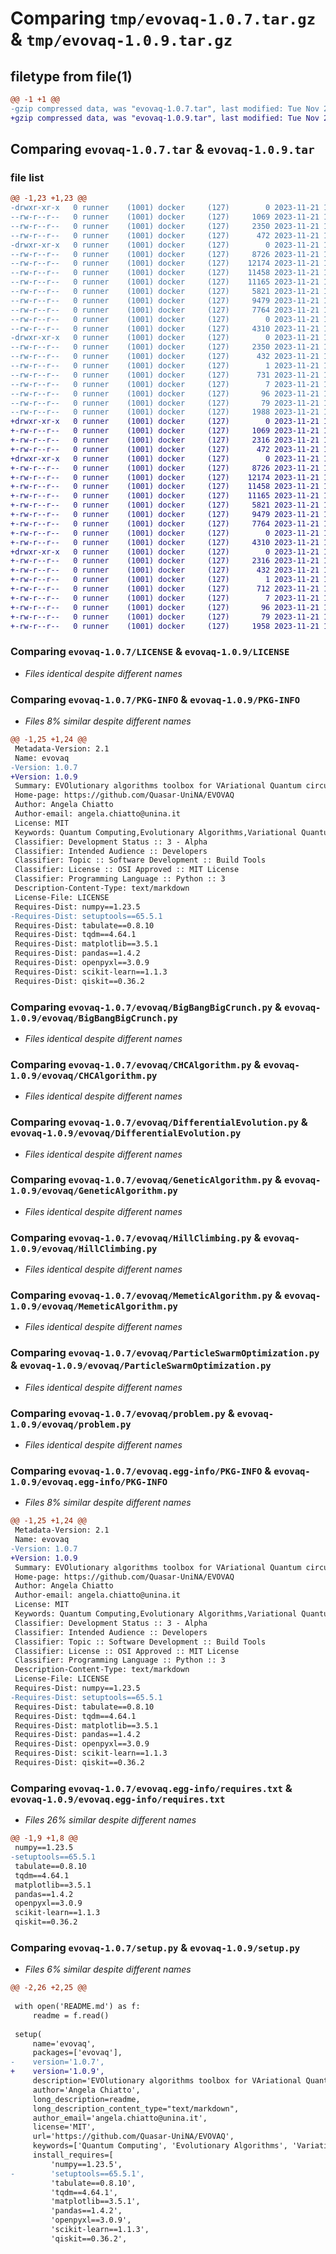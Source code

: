 # Comparing `tmp/evovaq-1.0.7.tar.gz` & `tmp/evovaq-1.0.9.tar.gz`

## filetype from file(1)

```diff
@@ -1 +1 @@
-gzip compressed data, was "evovaq-1.0.7.tar", last modified: Tue Nov 21 16:34:51 2023, max compression
+gzip compressed data, was "evovaq-1.0.9.tar", last modified: Tue Nov 21 16:57:35 2023, max compression
```

## Comparing `evovaq-1.0.7.tar` & `evovaq-1.0.9.tar`

### file list

```diff
@@ -1,23 +1,23 @@
-drwxr-xr-x   0 runner    (1001) docker     (127)        0 2023-11-21 16:34:51.053215 evovaq-1.0.7/
--rw-r--r--   0 runner    (1001) docker     (127)     1069 2023-11-21 16:34:38.000000 evovaq-1.0.7/LICENSE
--rw-r--r--   0 runner    (1001) docker     (127)     2350 2023-11-21 16:34:51.053215 evovaq-1.0.7/PKG-INFO
--rw-r--r--   0 runner    (1001) docker     (127)      472 2023-11-21 16:34:38.000000 evovaq-1.0.7/README.md
-drwxr-xr-x   0 runner    (1001) docker     (127)        0 2023-11-21 16:34:51.049215 evovaq-1.0.7/evovaq/
--rw-r--r--   0 runner    (1001) docker     (127)     8726 2023-11-21 16:34:38.000000 evovaq-1.0.7/evovaq/BigBangBigCrunch.py
--rw-r--r--   0 runner    (1001) docker     (127)    12174 2023-11-21 16:34:38.000000 evovaq-1.0.7/evovaq/CHCAlgorithm.py
--rw-r--r--   0 runner    (1001) docker     (127)    11458 2023-11-21 16:34:38.000000 evovaq-1.0.7/evovaq/DifferentialEvolution.py
--rw-r--r--   0 runner    (1001) docker     (127)    11165 2023-11-21 16:34:38.000000 evovaq-1.0.7/evovaq/GeneticAlgorithm.py
--rw-r--r--   0 runner    (1001) docker     (127)     5821 2023-11-21 16:34:38.000000 evovaq-1.0.7/evovaq/HillClimbing.py
--rw-r--r--   0 runner    (1001) docker     (127)     9479 2023-11-21 16:34:38.000000 evovaq-1.0.7/evovaq/MemeticAlgorithm.py
--rw-r--r--   0 runner    (1001) docker     (127)     7764 2023-11-21 16:34:38.000000 evovaq-1.0.7/evovaq/ParticleSwarmOptimization.py
--rw-r--r--   0 runner    (1001) docker     (127)        0 2023-11-21 16:34:38.000000 evovaq-1.0.7/evovaq/__init__.py
--rw-r--r--   0 runner    (1001) docker     (127)     4310 2023-11-21 16:34:38.000000 evovaq-1.0.7/evovaq/problem.py
-drwxr-xr-x   0 runner    (1001) docker     (127)        0 2023-11-21 16:34:51.049215 evovaq-1.0.7/evovaq.egg-info/
--rw-r--r--   0 runner    (1001) docker     (127)     2350 2023-11-21 16:34:51.000000 evovaq-1.0.7/evovaq.egg-info/PKG-INFO
--rw-r--r--   0 runner    (1001) docker     (127)      432 2023-11-21 16:34:51.000000 evovaq-1.0.7/evovaq.egg-info/SOURCES.txt
--rw-r--r--   0 runner    (1001) docker     (127)        1 2023-11-21 16:34:51.000000 evovaq-1.0.7/evovaq.egg-info/dependency_links.txt
--rw-r--r--   0 runner    (1001) docker     (127)      731 2023-11-21 16:34:51.000000 evovaq-1.0.7/evovaq.egg-info/requires.txt
--rw-r--r--   0 runner    (1001) docker     (127)        7 2023-11-21 16:34:51.000000 evovaq-1.0.7/evovaq.egg-info/top_level.txt
--rw-r--r--   0 runner    (1001) docker     (127)       96 2023-11-21 16:34:38.000000 evovaq-1.0.7/pyproject.toml
--rw-r--r--   0 runner    (1001) docker     (127)       79 2023-11-21 16:34:51.053215 evovaq-1.0.7/setup.cfg
--rw-r--r--   0 runner    (1001) docker     (127)     1988 2023-11-21 16:34:38.000000 evovaq-1.0.7/setup.py
+drwxr-xr-x   0 runner    (1001) docker     (127)        0 2023-11-21 16:57:35.216295 evovaq-1.0.9/
+-rw-r--r--   0 runner    (1001) docker     (127)     1069 2023-11-21 16:57:22.000000 evovaq-1.0.9/LICENSE
+-rw-r--r--   0 runner    (1001) docker     (127)     2316 2023-11-21 16:57:35.216295 evovaq-1.0.9/PKG-INFO
+-rw-r--r--   0 runner    (1001) docker     (127)      472 2023-11-21 16:57:22.000000 evovaq-1.0.9/README.md
+drwxr-xr-x   0 runner    (1001) docker     (127)        0 2023-11-21 16:57:35.216295 evovaq-1.0.9/evovaq/
+-rw-r--r--   0 runner    (1001) docker     (127)     8726 2023-11-21 16:57:22.000000 evovaq-1.0.9/evovaq/BigBangBigCrunch.py
+-rw-r--r--   0 runner    (1001) docker     (127)    12174 2023-11-21 16:57:22.000000 evovaq-1.0.9/evovaq/CHCAlgorithm.py
+-rw-r--r--   0 runner    (1001) docker     (127)    11458 2023-11-21 16:57:22.000000 evovaq-1.0.9/evovaq/DifferentialEvolution.py
+-rw-r--r--   0 runner    (1001) docker     (127)    11165 2023-11-21 16:57:22.000000 evovaq-1.0.9/evovaq/GeneticAlgorithm.py
+-rw-r--r--   0 runner    (1001) docker     (127)     5821 2023-11-21 16:57:22.000000 evovaq-1.0.9/evovaq/HillClimbing.py
+-rw-r--r--   0 runner    (1001) docker     (127)     9479 2023-11-21 16:57:22.000000 evovaq-1.0.9/evovaq/MemeticAlgorithm.py
+-rw-r--r--   0 runner    (1001) docker     (127)     7764 2023-11-21 16:57:22.000000 evovaq-1.0.9/evovaq/ParticleSwarmOptimization.py
+-rw-r--r--   0 runner    (1001) docker     (127)        0 2023-11-21 16:57:22.000000 evovaq-1.0.9/evovaq/__init__.py
+-rw-r--r--   0 runner    (1001) docker     (127)     4310 2023-11-21 16:57:22.000000 evovaq-1.0.9/evovaq/problem.py
+drwxr-xr-x   0 runner    (1001) docker     (127)        0 2023-11-21 16:57:35.216295 evovaq-1.0.9/evovaq.egg-info/
+-rw-r--r--   0 runner    (1001) docker     (127)     2316 2023-11-21 16:57:35.000000 evovaq-1.0.9/evovaq.egg-info/PKG-INFO
+-rw-r--r--   0 runner    (1001) docker     (127)      432 2023-11-21 16:57:35.000000 evovaq-1.0.9/evovaq.egg-info/SOURCES.txt
+-rw-r--r--   0 runner    (1001) docker     (127)        1 2023-11-21 16:57:35.000000 evovaq-1.0.9/evovaq.egg-info/dependency_links.txt
+-rw-r--r--   0 runner    (1001) docker     (127)      712 2023-11-21 16:57:35.000000 evovaq-1.0.9/evovaq.egg-info/requires.txt
+-rw-r--r--   0 runner    (1001) docker     (127)        7 2023-11-21 16:57:35.000000 evovaq-1.0.9/evovaq.egg-info/top_level.txt
+-rw-r--r--   0 runner    (1001) docker     (127)       96 2023-11-21 16:57:22.000000 evovaq-1.0.9/pyproject.toml
+-rw-r--r--   0 runner    (1001) docker     (127)       79 2023-11-21 16:57:35.216295 evovaq-1.0.9/setup.cfg
+-rw-r--r--   0 runner    (1001) docker     (127)     1958 2023-11-21 16:57:22.000000 evovaq-1.0.9/setup.py
```

### Comparing `evovaq-1.0.7/LICENSE` & `evovaq-1.0.9/LICENSE`

 * *Files identical despite different names*

### Comparing `evovaq-1.0.7/PKG-INFO` & `evovaq-1.0.9/PKG-INFO`

 * *Files 8% similar despite different names*

```diff
@@ -1,25 +1,24 @@
 Metadata-Version: 2.1
 Name: evovaq
-Version: 1.0.7
+Version: 1.0.9
 Summary: EVOlutionary algorithms toolbox for VAriational Quantum circuits
 Home-page: https://github.com/Quasar-UniNA/EVOVAQ
 Author: Angela Chiatto
 Author-email: angela.chiatto@unina.it
 License: MIT
 Keywords: Quantum Computing,Evolutionary Algorithms,Variational Quantum Circuits
 Classifier: Development Status :: 3 - Alpha
 Classifier: Intended Audience :: Developers
 Classifier: Topic :: Software Development :: Build Tools
 Classifier: License :: OSI Approved :: MIT License
 Classifier: Programming Language :: Python :: 3
 Description-Content-Type: text/markdown
 License-File: LICENSE
 Requires-Dist: numpy==1.23.5
-Requires-Dist: setuptools==65.5.1
 Requires-Dist: tabulate==0.8.10
 Requires-Dist: tqdm==4.64.1
 Requires-Dist: matplotlib==3.5.1
 Requires-Dist: pandas==1.4.2
 Requires-Dist: openpyxl==3.0.9
 Requires-Dist: scikit-learn==1.1.3
 Requires-Dist: qiskit==0.36.2
```

### Comparing `evovaq-1.0.7/evovaq/BigBangBigCrunch.py` & `evovaq-1.0.9/evovaq/BigBangBigCrunch.py`

 * *Files identical despite different names*

### Comparing `evovaq-1.0.7/evovaq/CHCAlgorithm.py` & `evovaq-1.0.9/evovaq/CHCAlgorithm.py`

 * *Files identical despite different names*

### Comparing `evovaq-1.0.7/evovaq/DifferentialEvolution.py` & `evovaq-1.0.9/evovaq/DifferentialEvolution.py`

 * *Files identical despite different names*

### Comparing `evovaq-1.0.7/evovaq/GeneticAlgorithm.py` & `evovaq-1.0.9/evovaq/GeneticAlgorithm.py`

 * *Files identical despite different names*

### Comparing `evovaq-1.0.7/evovaq/HillClimbing.py` & `evovaq-1.0.9/evovaq/HillClimbing.py`

 * *Files identical despite different names*

### Comparing `evovaq-1.0.7/evovaq/MemeticAlgorithm.py` & `evovaq-1.0.9/evovaq/MemeticAlgorithm.py`

 * *Files identical despite different names*

### Comparing `evovaq-1.0.7/evovaq/ParticleSwarmOptimization.py` & `evovaq-1.0.9/evovaq/ParticleSwarmOptimization.py`

 * *Files identical despite different names*

### Comparing `evovaq-1.0.7/evovaq/problem.py` & `evovaq-1.0.9/evovaq/problem.py`

 * *Files identical despite different names*

### Comparing `evovaq-1.0.7/evovaq.egg-info/PKG-INFO` & `evovaq-1.0.9/evovaq.egg-info/PKG-INFO`

 * *Files 8% similar despite different names*

```diff
@@ -1,25 +1,24 @@
 Metadata-Version: 2.1
 Name: evovaq
-Version: 1.0.7
+Version: 1.0.9
 Summary: EVOlutionary algorithms toolbox for VAriational Quantum circuits
 Home-page: https://github.com/Quasar-UniNA/EVOVAQ
 Author: Angela Chiatto
 Author-email: angela.chiatto@unina.it
 License: MIT
 Keywords: Quantum Computing,Evolutionary Algorithms,Variational Quantum Circuits
 Classifier: Development Status :: 3 - Alpha
 Classifier: Intended Audience :: Developers
 Classifier: Topic :: Software Development :: Build Tools
 Classifier: License :: OSI Approved :: MIT License
 Classifier: Programming Language :: Python :: 3
 Description-Content-Type: text/markdown
 License-File: LICENSE
 Requires-Dist: numpy==1.23.5
-Requires-Dist: setuptools==65.5.1
 Requires-Dist: tabulate==0.8.10
 Requires-Dist: tqdm==4.64.1
 Requires-Dist: matplotlib==3.5.1
 Requires-Dist: pandas==1.4.2
 Requires-Dist: openpyxl==3.0.9
 Requires-Dist: scikit-learn==1.1.3
 Requires-Dist: qiskit==0.36.2
```

### Comparing `evovaq-1.0.7/evovaq.egg-info/requires.txt` & `evovaq-1.0.9/evovaq.egg-info/requires.txt`

 * *Files 26% similar despite different names*

```diff
@@ -1,9 +1,8 @@
 numpy==1.23.5
-setuptools==65.5.1
 tabulate==0.8.10
 tqdm==4.64.1
 matplotlib==3.5.1
 pandas==1.4.2
 openpyxl==3.0.9
 scikit-learn==1.1.3
 qiskit==0.36.2
```

### Comparing `evovaq-1.0.7/setup.py` & `evovaq-1.0.9/setup.py`

 * *Files 6% similar despite different names*

```diff
@@ -2,26 +2,25 @@
 
 with open('README.md') as f:
     readme = f.read()
 
 setup(
     name='evovaq',
     packages=['evovaq'],
-    version='1.0.7',
+    version='1.0.9',
     description='EVOlutionary algorithms toolbox for VAriational Quantum circuits',
     author='Angela Chiatto',
     long_description=readme,
     long_description_content_type="text/markdown",
     author_email='angela.chiatto@unina.it',
     license='MIT',
     url='https://github.com/Quasar-UniNA/EVOVAQ',
     keywords=['Quantum Computing', 'Evolutionary Algorithms', 'Variational Quantum Circuits'],
     install_requires=[
         'numpy==1.23.5',
-        'setuptools==65.5.1',
         'tabulate==0.8.10',
         'tqdm==4.64.1',
         'matplotlib==3.5.1',
         'pandas==1.4.2',
         'openpyxl==3.0.9',
         'scikit-learn==1.1.3',
         'qiskit==0.36.2',
```

